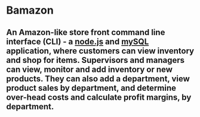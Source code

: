 # Bamazon
## An Amazon-like store front **command line interface (CLI)** - a [node.js](https://nodejs.org) and [mySQL](https://www.mysql.com) application, where customers can view inventory and shop for items.  Supervisors and managers can view, monitor and add inventory or new products.  They can also add a department, view product sales by department, and determine over-head costs and calculate profit margins, by department.